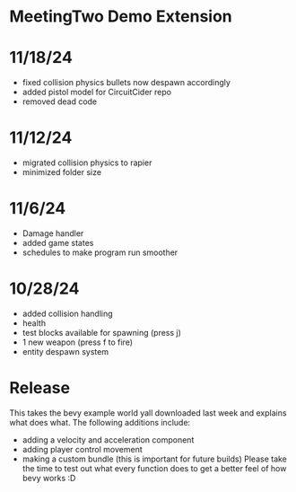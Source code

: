 ﻿# MeetingTwo Demo Extension

# 11/18/24
- fixed collision physics bullets now despawn accordingly
- added pistol model for CircuitCider repo
- removed dead code

# 11/12/24
- migrated collision physics to rapier
- minimized folder size

# 11/6/24
- Damage handler
- added game states
- schedules to make program run smoother

# 10/28/24
- added collision handling
- health
- test blocks available for spawning (press j)
- 1 new weapon (press f to fire)
- entity despawn system

# Release
This takes the bevy example world yall downloaded last week and explains what does what.
The following additions include:
- adding a velocity and acceleration component
- adding player control movement
- making a custom bundle (this is important for future builds)
Please take the time to test out what every function does to get a better feel of how bevy works :D


